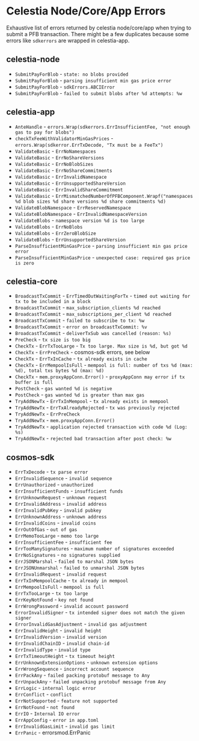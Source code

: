 # Celestia Node/Core/App Errors

Exhaustive list of errors returned by celestia node/core/app when trying to submit a PFB transaction. There might be a few duplicates because some errors like `sdkerrors` are wrapped in celestia-app.

## celestia-node

- `SubmitPayForBlob` - `state: no blobs provided`
- `SubmitPayForBlob` - `parsing insufficient min gas price error`
- `SubmitPayForBlob` - `sdkErrors.ABCIError`
- `SubmitPayForBlob` - `failed to submit blobs after %d attempts: %w`

## celestia-app

- `AnteHandle` -  `errors.Wrap(sdkerrors.ErrInsufficientFee, "not enough gas to pay for blobs")`
- `checkTxFeeWithValidatorMinGasPrices` - `errors.Wrap(sdkerror.ErrTxDecode, "Tx must be a FeeTx")`
- `ValidateBasic` - `ErrNoNamespaces`
- `ValidateBasic` - `ErrNoShareVersions`
- `ValidateBasic` - `ErrNoBlobSizes`
- `ValidateBasic` - `ErrNoShareCommitments`
- `ValidateBasic` - `ErrInvalidNamespace`
- `ValidateBasic` - `ErrUnsupportedShareVersion`
- `ValidateBasic` - `ErrInvalidShareCommitment`
- `ValidateBasic` - `ErrMismatchedNumberOfPFBComponent.Wrapf("namespaces %d blob sizes %d share versions %d share commitments %d)`
- `ValidateBlobNamespace` - `ErrReservedNamespace`
- `ValidateBlobNamespace` - `ErrInvalidNamespaceVersion`
- `ValidateBlobs` - `namespace version %d is too large`
- `ValidateBlobs` - `ErrNoBlobs`
- `ValidateBlobs` - `ErrZeroBlobSize`
- `ValidateBlobs` - `ErrUnsupportedShareVersion`
- `ParseInsufficientMinGasPrice` - `parsing insufficient min gas price error`
- `ParseInsufficientMinGasPrice` - `unexpected case: required gas price is zero`

## celestia-core

- `BroadcastTxCommit` - `ErrTimedOutWaitingForTx` - `timed out waiting for tx to be included in a block`
- `BroadcastTxCommit` - `max_subscription_clients %d reached`
- `BroadcastTxCommit` - `max_subscriptions_per_client %d reached`
- `BroadcastTxCommit` - `failed to subscribe to tx: %w`
- `BroadcastTxCommit` - `error on broadcastTxCommit: %v`
- `BroadcastTxCommit` - `deliverTxSub was cancelled (reason: %s)`
- `PreCheck` - `tx size is too big`
- `CheckTx` - `ErrTxTooLarge` - `Tx too large. Max size is %d, but got %d`
- `CheckTx` - `ErrPreCheck` - cosmos-sdk errors, see below
- `CheckTx` - `ErrTxInCache` - `tx already exists in cache`
- `CheckTx` - `ErrMempoolIsFull` - `mempool is full: number of txs %d (max: %d), total txs bytes %d (max: %d)`
- `CheckTx` - `mem.proxyAppConn.Error()` - `proxyAppConn may error if tx buffer is full`
- `PostCheck` - `gas wanted %d is negative`
- `PostCheck` - `gas wanted %d is greater than max gas`
- `TryAddNewTx` - `ErrTxInMempool` - `tx already exists in mempool`
- `TryAddNewTx` - `ErrTxAlreadyRejected` - `tx was previously rejected`
- `TryAddNewTx` - `ErrPreCheck`
- `TryAddNewTx` - `mem.proxyAppConn.Error()`
- `TryAddNewTx` - `application rejected transaction with code %d (Log: %s)`
- `TryAddNewTx` - `rejected bad transaction after post check: %w`

## cosmos-sdk

- `ErrTxDecode` - `tx parse error`
- `ErrInvalidSequence` - `invalid sequence`
- `ErrUnauthorized` - `unauthorized`
- `ErrInsufficientFunds` - `insufficient funds`
- `ErrUnknownRequest` - `unknown request`
- `ErrInvalidAddress` - `invalid address`
- `ErrInvalidPubKey` - `invalid pubkey`
- `ErrUnknownAddress` - `unknown address`
- `ErrInvalidCoins` - `invalid coins`
- `ErrOutOfGas` - `out of gas`
- `ErrMemoTooLarge` - `memo too large`
- `ErrInsufficientFee` - `insufficient fee`
- `ErrTooManySignatures` - `maximum number of signatures exceeded`
- `ErrNoSignatures` - `no signatures supplied`
- `ErrJSONMarshal` - `failed to marshal JSON bytes`
- `ErrJSONUnmarshal` - `failed to unmarshal JSON bytes`
- `ErrInvalidRequest` - `invalid request`
- `ErrTxInMempoolCache` - `tx already in mempool`
- `ErrMempoolIsFull` - `mempool is full`
- `ErrTxTooLarge` - `tx too large`
- `ErrKeyNotFound` - `key not found`
- `ErrWrongPassword` - `invalid account password`
- `ErrorInvalidSigner` - `tx intended signer does not match the given signer`
- `ErrorInvalidGasAdjustment` - `invalid gas adjustment`
- `ErrInvalidHeight` - `invalid height`
- `ErrInvalidVersion` - `invalid version`
- `ErrInvalidChainID` - `invalid chain-id`
- `ErrInvalidType` - `invalid type`
- `ErrTxTimeoutHeight` - `tx timeout height`
- `ErrUnknownExtensionOptions` - `unknown extension options`
- `ErrWrongSequence` - `incorrect account sequence`
- `ErrPackAny` - `failed packing protobuf message to Any`
- `ErrUnpackAny` - `failed unpacking protobuf message from Any`
- `ErrLogic` - `internal logic error`
- `ErrConflict` - `conflict`
- `ErrNotSupported` - `feature not supported`
- `ErrNotFound` - `not found`
- `ErrIO` - `Internal IO error`
- `ErrAppConfig` - `error in app.toml`
- `ErrInvalidGasLimit` - `invalid gas limit`
- `ErrPanic` - errorsmod.ErrPanic
